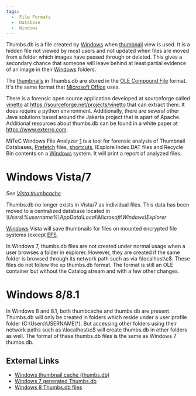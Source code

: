 ```yaml
---
tags:
  -  File Formats
  -  Database
  -  Windows
---
```

Thumbs.db is a file created by [Windows](windows.md) when
[thumbnail](thumbnails.md) view is used. It is a hidden file not
viewed by most users and not updated when files are moved from a folder
which images have passed through or deleted. This gives a secondary
chance that someone will leave behind at least partial evidence of an
image in their [Windows](windows.md) folders.

The [thumbnails](thumbnails.md) in Thumbs.db are stored in the
[OLE Compound File](ole_compound_file.md) format. It's the same
format that [Microsoft Office](microsoft_office.md) uses.

There is a forensic open source application developed at sourceforge
called [vinetto](vinetto.md) at
<https://sourceforge.net/projects/vinetto> that can extract them. It does
require a python environment. Additionally, there are several other Java
solutions based around the Jakarta project that is apart of Apache.
Additional resources about thumbs.db can be found in a white paper at
<https://www.exterro.com>.

MiTeC Windows File Analyzer [1](http://www.mitec.cz/wfa.html) is a tool
for forensic analysis of Thumbnail Databases,
[Prefetch](prefetch.md) files, [shortcuts](lnk.md),
IExplore Index.DAT files and Recycle Bin contents on a
[Windows](windows.md) system. It will print a report of analyzed
files.

# Windows Vista/7

*See [Vista thumbcache](vista_thumbcache.md)*

Thumbs.db no longer exists in Vista/7 as individual files. This data has
been moved to a centralized database located in
*\Users\\%username%\AppData\Local\Microsoft\Windows\Explorer*

[Windows](windows.md) Vista will save thumbnails for files on
mounted encrypted file systems (except
[EFS](windows_encrypted_file_system.md).

In Windows 7, thumbs.db files are not created under normal usage when a
user browses a folder in explorer. However, they are created if the same
folder is browsed through its network path such as via \\\localhost\c\$.
These files do not follow the xp thumbs.db format. The format is still
an OLE container but without the Catalog stream and with a few other
changes.

# Windows 8/8.1

In Windows 8 and 8.1, both thumbcache and thumbs.db are present.
Thumbs.db will only be created in folders which reside under a user
profile folder (C:\Users\USERNAME\\\*). But accessing other folders
using their network paths such as \\\localhost\c\$ will create thumbs.db
in other folders as well. The format of these thumbs.db files is the
same as Windows 7 thumbs.db.

## External Links

- [Windows thumbnail cache
  (thumbs.db)](http://thumbnailexpert.com/en/formats/windows-thumbnail-cache/)
- [Windows 7 generated
  Thumbs.db](https://www.swiftforensics.com/2012/07/windows-7-generated-thumbsdb.html)
- [Windows 8 Thumbs.db
  files](https://www.swiftforensics.com/2014/04/windows-8-thumbsdb-files-still-same-and.html)

